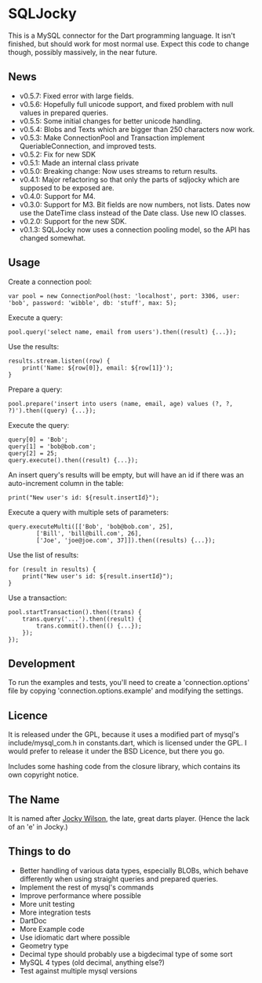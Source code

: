 SQLJocky
========

This is a MySQL connector for the Dart programming language. It isn't finished, but should
work for most normal use. Expect this code to change though, possibly massively, 
in the near future.

News
----

* v0.5.7: Fixed error with large fields.
* v0.5.6: Hopefully full unicode support, and fixed problem with null values in prepared queries.
* v0.5.5: Some initial changes for better unicode handling.
* v0.5.4: Blobs and Texts which are bigger than 250 characters now work.
* v0.5.3: Make ConnectionPool and Transaction implement QueriableConnection, and improved tests.
* v0.5.2: Fix for new SDK
* v0.5.1: Made an internal class private
* v0.5.0: Breaking change: Now uses streams to return results.
* v0.4.1: Major refactoring so that only the parts of sqljocky which are supposed to be exposed are.
* v0.4.0: Support for M4.
* v0.3.0: Support for M3. Bit fields are now numbers, not lists. Dates now use the DateTime class instead of the Date class. Use new IO classes.
* v0.2.0: Support for the new SDK. 
* v0.1.3: SQLJocky now uses a connection pooling model, so the API has changed somewhat.

Usage
-----

Create a connection pool:

	var pool = new ConnectionPool(host: 'localhost', port: 3306, user: 'bob', password: 'wibble', db: 'stuff', max: 5);

Execute a query:

	pool.query('select name, email from users').then((result) {...});

Use the results:

	results.stream.listen((row) {
		print('Name: ${row[0]}, email: ${row[1]}');
	}

Prepare a query:

	pool.prepare('insert into users (name, email, age) values (?, ?, ?)').then((query) {...});

Execute the query:

	query[0] = 'Bob';
	query[1] = 'bob@bob.com';
	query[2] = 25;
	query.execute().then((result) {...});

An insert query's results will be empty, but will have an id if there was an auto-increment column in the table:

	print("New user's id: ${result.insertId}");

Execute a query with multiple sets of parameters:

	query.executeMulti([['Bob', 'bob@bob.com', 25],
			['Bill', 'bill@bill.com', 26],
			['Joe', 'joe@joe.com', 37]]).then((results) {...}); 
			
Use the list of results:

	for (result in results) {
		print("New user's id: ${result.insertId}");
	}

Use a transaction:

	pool.startTransaction().then((trans) {
		trans.query('...').then((result) {
			trans.commit().then(() {...});
		});
	});

Development
-----------

To run the examples and tests, you'll need to create a 'connection.options' file by
copying 'connection.options.example' and modifying the settings.

Licence
-------

It is released under the GPL, because it uses a modified part of mysql's include/mysql_com.h in constants.dart, 
which is licensed under the GPL. I would prefer to release it under the BSD Licence, but there you go.

Includes some hashing code from the closure library, which contains its own copyright notice.

The Name
--------

It is named after [Jocky Wilson](http://en.wikipedia.org/wiki/Jocky_Wilson), the late, great 
darts player. (Hence the lack of an 'e' in Jocky.)

Things to do
------------

* Better handling of various data types, especially BLOBs, which behave differently when using straight queries and prepared queries.
* Implement the rest of mysql's commands
* Improve performance where possible
* More unit testing
* More integration tests
* DartDoc
* More Example code
* Use idiomatic dart where possible
* Geometry type
* Decimal type should probably use a bigdecimal type of some sort
* MySQL 4 types (old decimal, anything else?)
* Test against multiple mysql versions

